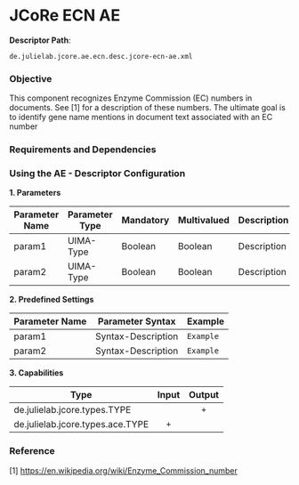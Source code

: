 # JCoRe ECN AE

**Descriptor Path**:
```
de.julielab.jcore.ae.ecn.desc.jcore-ecn-ae.xml
```

### Objective

This component recognizes Enzyme Commission (EC) numbers in documents. See [1] for a description of these numbers.
The ultimate goal is to identify gene name mentions in document text associated with an EC number

### Requirements and Dependencies

### Using the AE - Descriptor Configuration

**1. Parameters**

| Parameter Name | Parameter Type | Mandatory | Multivalued | Description |
|----------------|----------------|-----------|-------------|-------------|
| param1 | UIMA-Type | Boolean | Boolean | Description |
| param2 | UIMA-Type | Boolean | Boolean | Description |

**2. Predefined Settings**

| Parameter Name | Parameter Syntax | Example |
|----------------|------------------|---------|
| param1 | Syntax-Description | `Example` |
| param2 | Syntax-Description | `Example` |

**3. Capabilities**

| Type | Input | Output |
|------|:-----:|:------:|
| de.julielab.jcore.types.TYPE |  | `+` |
| de.julielab.jcore.types.ace.TYPE | `+` |  |


### Reference
[1] https://en.wikipedia.org/wiki/Enzyme_Commission_number
